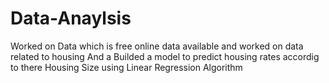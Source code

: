 # Data-Anaylsis
Worked on Data which is free online data available and worked on data related to housing 
And a Builded a model to predict housing rates accordig to there Housing Size using 
Linear Regression Algorithm
